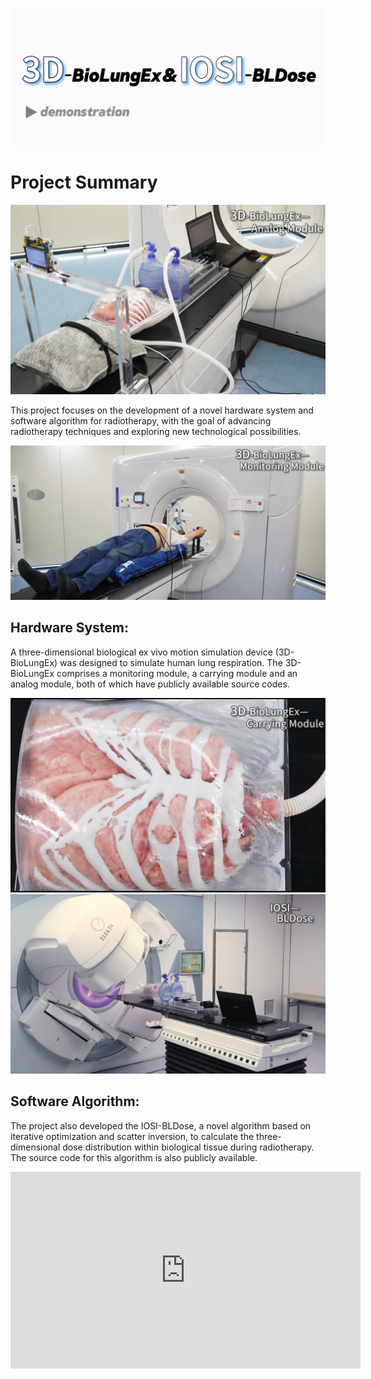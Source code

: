 ![1](fig.1.png)
# Project Summary

![3](fig.3.jpg)

This project focuses on the development of a novel hardware system and software algorithm for radiotherapy, with the goal of advancing radiotherapy techniques and exploring new technological possibilities.

![2](fig.2.jpg)

## Hardware System:

A three-dimensional biological ex vivo motion simulation device (3D-BioLungEx) was designed to simulate human lung respiration. The 3D-BioLungEx comprises a monitoring module, a carrying module and an analog module, both of which have publicly available source codes.

![4](fig.4.jpg)
![5](fig.5.jpg)

## Software Algorithm:

The project also developed the IOSI-BLDose, a novel algorithm based on iterative optimization and scatter inversion, to calculate the three-dimensional dose distribution within biological tissue during radiotherapy. The source code for this algorithm is also publicly available.



<iframe width="560" height="315" src="https://github.com/NMUZYT/3D-BioLungEx-IOSI-BLDose/blob/main/demonstration%20of%203D-BioLungEx%20and%20IOSI-BLDose.mp4" title="YouTube video player" frameborder="0" allow="accelerometer; autoplay; clipboard-write; encrypted-media; gyroscope; picture-in-picture" allowfullscreen></iframe>
